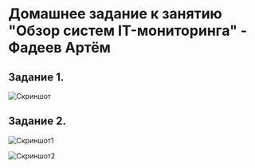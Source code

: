 
# Домашнее задание к занятию "Обзор систем IT-мониторинга" - Фадеев Артём

## Задание 1.

![Скриншот](https://github.com/milky37/hw-monitoring/blob/branch/img/graph.png)


## Задание 2.

![Скриншот1](https://github.com/milky37/hw-monitoring/blob/branch/img/alert.png) 

![Скриншот2](https://github.com/milky37/hw-monitoring/blob/hw-monitoring/img/alertmobile.png) 
 

